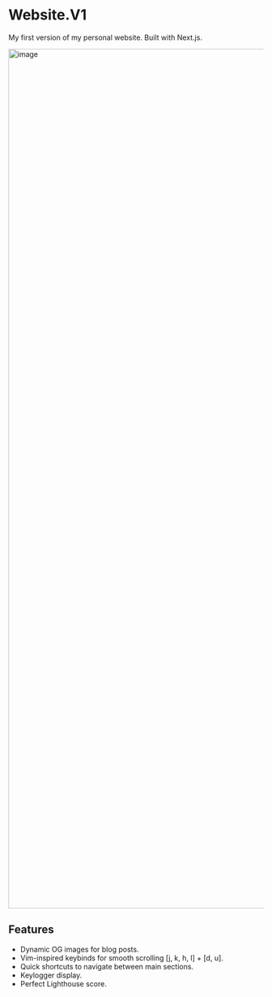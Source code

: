 # Website.V1
My first version of my personal website. Built with Next.js.

<img width="1694" alt="image" src="https://github.com/user-attachments/assets/e6117500-c308-4baf-99a9-cdeb35b3916b">

## Features
- Dynamic OG images for blog posts.
- Vim-inspired keybinds for smooth scrolling [j, k, h, l] + [d, u].
- Quick shortcuts to navigate between main sections.
- Keylogger display.
- Perfect Lighthouse score.

